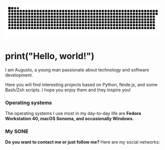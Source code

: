 <!--Snake SVG-->
![SnankeSVG_Contribution](github-user-contribution.svg)

<!--Welcome message-->
# print("Hello, world!")

<!-- content -->
I am Augusto, a young man passionate about technology and software development. 

Here you will find interesting projects based on Python, Node.js, and some Bash/Zsh scripts. I hope you enjoy them and they inspire you!

<!-- Operating Systems -->
### Operating systems
The operating systems I use most in my day-to-day life are <b> Fedora Workstation 40, macOS Sonoma, and occasionally Windows. </b>

<!-- Operating Systems Icons -->


<!-- My Sone -->
### My SONE
<b>Do you want to contact me or just follow me? </b> Here are my social networks:
